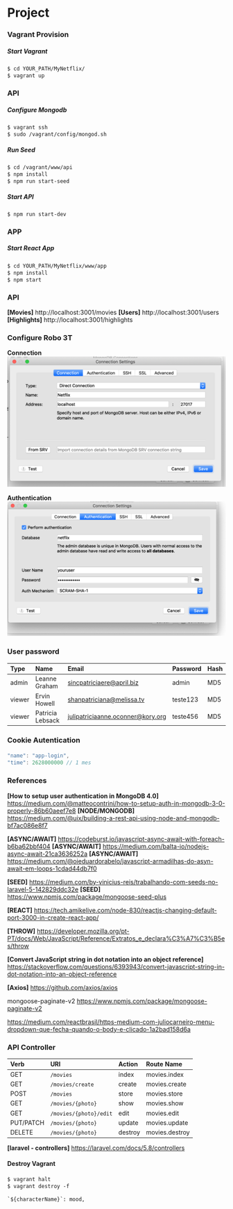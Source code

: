 # Project


### Vagrant Provision
##### Start Vagrant
```shell
$ cd YOUR_PATH/MyNetflix/
$ vagrant up
```



### API
##### Configure Mongodb 
```shell
$ vagrant ssh
$ sudo /vagrant/config/mongod.sh
```

##### Run Seed 
```shell
$ cd /vagrant/www/api
$ npm install
$ npm run start-seed
```

##### Start API
```shell
$ npm run start-dev
```

### APP
##### Start React App
```shell
$ cd YOUR_PATH/MyNetflix/www/app
$ npm install
$ npm start
```

### API
**[Movies]** http://localhost:3001/movies
**[Users]** http://localhost:3001/users
**[Highlights]** http://localhost:3001/highlights


### Configure Robo 3T
**Connection**
![](git/Robo-3t-configure-2.png)



**Authentication**
![](git/Robo-3t-configure-1.png)


### User password 
| Type    | Name              | Email                              | Password  | Hash  |
| :------ | :---------------- | :--------------------------------- | :-------- | :---- |
| admin   | Leanne Graham     | sincpatriciaere@april.biz          | admin     | MD5   |
| viewer  | Ervin Howell      | shanpatriciana@melissa.tv          | teste123  | MD5   |
| viewer  | Patricia Lebsack  | julipatriciaanne.oconner@kory.org  | teste456  | MD5   |



### Cookie Autentication
```javascript
"name": "app-login",
"time": 2628000000 // 1 mes
```


### References
**[How to setup user authentication in MongoDB 4.0]** 
https://medium.com/@matteocontrini/how-to-setup-auth-in-mongodb-3-0-properly-86b60aeef7e8
**[NODE/MONGODB]** https://medium.com/@uix/building-a-rest-api-using-node-and-mongodb-bf7ac086e8f7

**[ASYNC/AWAIT]** https://codeburst.io/javascript-async-await-with-foreach-b6ba62bbf404
**[ASYNC/AWAIT]** https://medium.com/balta-io/nodejs-async-await-21ca3636252a
**[ASYNC/AWAIT]** https://medium.com/@oieduardorabelo/javascript-armadilhas-do-asyn-await-em-loops-1cdad44db7f0

**[SEED]** https://medium.com/by-vinicius-reis/trabalhando-com-seeds-no-laravel-5-142829ddc32e
**[SEED]** https://www.npmjs.com/package/mongoose-seed-plus

**[REACT]** https://tech.amikelive.com/node-830/reactjs-changing-default-port-3000-in-create-react-app/

**[THROW]** https://developer.mozilla.org/pt-PT/docs/Web/JavaScript/Reference/Extratos_e_declara%C3%A7%C3%B5es/throw

**[Convert JavaScript string in dot notation into an object reference]**
https://stackoverflow.com/questions/6393943/convert-javascript-string-in-dot-notation-into-an-object-reference

**[Axios]**
https://github.com/axios/axios

mongoose-paginate-v2 
https://www.npmjs.com/package/mongoose-paginate-v2

https://medium.com/reactbrasil/https-medium-com-juliocarneiro-menu-dropdown-que-fecha-quando-o-body-e-clicado-1a2bad158d6a



### API Controller 
| Verb      | URI                    | Action  | Route Name     |
| :-------- | :--------------------- | :------ | :------------- |
| GET       | `/movies`              | index   | movies.index   |
| GET       | `/movies/create`       | create  | movies.create  |
| POST      | `/movies`              | store   | movies.store   |
| GET       | `/movies/{photo}`      | show    | movies.show    |
| GET       | `/movies/{photo}/edit` | edit    | movies.edit    |
| PUT/PATCH | `/movies/{photo}`      | update  | movies.update  |
| DELETE    | `/movies/{photo}`      | destroy | movies.destroy |

**[laravel - controllers]**
https://laravel.com/docs/5.8/controllers


#### Destroy Vagrant
```shell
$ vagrant halt
$ vagrant destroy -f
```

```
`${characterName}`: mood,
```
